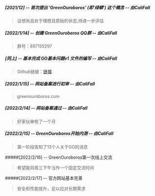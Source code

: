 ##### [2021/12] -- 首次提出 'GreenOuroboros' *(即'绿蟒')* 这个概念 -- *由CaliFall*
>设想尚且处于理想且原始的状态,待进一步评估

##### [2022/1/14] -- 创建 GreenOuroboros QQ群 -- *由CaliFall*
>群号：897155297

##### [同上] -- 基本完成 *GO基本问题v1* 文件的编写 -- *由CaliFall*
>Github链接：[链接](https://raw.githubusercontent.com/CaliFall/Green-Ouroboros-Init/main/%E5%9F%BA%E6%9C%AC%E6%96%87%E4%BB%B6/GO%E5%9F%BA%E6%9C%AC%E9%97%AE%E9%A2%98v1.md)

##### [2022/1/15] -- 网站备案进行初审 -- *由CaliFall*
>greenouroboros.com

##### [2022/2/14] -- 网站备案通过 -- *由CaliFall*
>好家伙审核了一个月


##### [2022/2/15] -- GreenOuroboros开始内测 -- *由CaliFall*
>第一阶段告知了13个人关于GO的消息

#####[2022/2/16] -- GreenOuroboros第一次线上交流
>希望能将周三下午当作一个固定交流时间

#####[2022/2/17] -- 官方网站基本完善
>安全和性能提升，足以应对长期需求